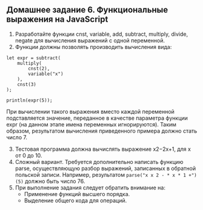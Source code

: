 Домашнее задание 6. Функциональные выражения на JavaScript
----
1. Разработайте функции cnst, variable, add, subtract, multiply, divide, negate для вычисления выражений с одной переменной.
2. Функции должны позволять производить вычисления вида:
```
let expr = subtract(
    multiply(
        cnst(2),
        variable("x")
    ),
    cnst(3)
);

println(expr(5));            
```
   При вычислении такого выражения вместо каждой переменной подставляется значение, переданное в качестве параметра функции expr (на данном этапе имена переменных игнорируются).      Таким образом, результатом вычисления приведенного примера должно стать число 7.
   
3. Тестовая программа должна вычислять выражение x2−2x+1, для x от 0 до 10.
4. Сложный вариант. Требуется дополнительно написать функцию parse, осуществляющую разбор выражений, записанных в обратной польской записи. Например, результатом
`parse("x x 2 - * x * 1 +")(5)`
  должно быть число 76.
5. При выполнение задания следует обратить внимание на:
   * Применение функций высшего порядка.
   * Выделение общего кода для операций.
